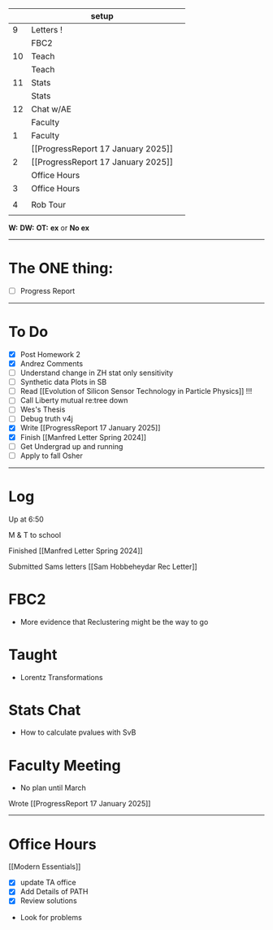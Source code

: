 
|     | setup                              |     |
| --- | ---------------------------------- | --- |
| 9   | Letters !                          |     |
|     | FBC2                               |     |
| 10  | Teach                              |     |
|     | Teach                              |     |
| 11  | Stats                              |     |
|     | Stats                              |     |
| 12  | Chat w/AE                          |     |
|     | Faculty                            |     |
| 1   | Faculty                            |     |
|     | [[ProgressReport 17 January 2025]] |     |
| 2   | [[ProgressReport 17 January 2025]] |     |
|     | Office Hours                       |     |
| 3   | Office Hours                       |     |
|     |                                    |     |
| 4   | Rob Tour                           |     |
|     |                                    |     |

**W:**
**DW:**
**OT:**
**ex** or **No ex**

---
# The ONE thing: 
- [ ] Progress Report

---
# To Do

- [x] Post Homework 2
- [x] Andrez Comments
- [ ] Understand change in ZH stat only sensitivity 
- [ ] Synthetic data Plots in SB 
- [ ] Read [[Evolution of Silicon Sensor Technology in Particle Physics]] !!!
- [ ] Call Liberty mutual re:tree down
- [ ] Wes's Thesis
- [ ] Debug truth v4j
- [x] Write  [[ProgressReport 17 January 2025]]
- [x] Finish [[Manfred Letter Spring 2024]]
- [ ] Get Undergrad up and running
- [ ] Apply to fall Osher 

---

# Log

Up at 6:50 

M & T to school

Finished [[Manfred Letter Spring 2024]]

Submitted Sams letters
[[Sam Hobbeheydar Rec Letter]]

# FBC2
- More evidence that Reclustering might be the way to go

# Taught 
- Lorentz Transformations

# Stats Chat
- How to calculate pvalues with SvB 

# Faculty Meeting
- No plan until March

Wrote [[ProgressReport 17 January 2025]]


---
# Office Hours
[[Modern Essentials]]
- [x] update TA office
- [x] Add Details of PATH
- [x] Review solutions 
- Look for problems



